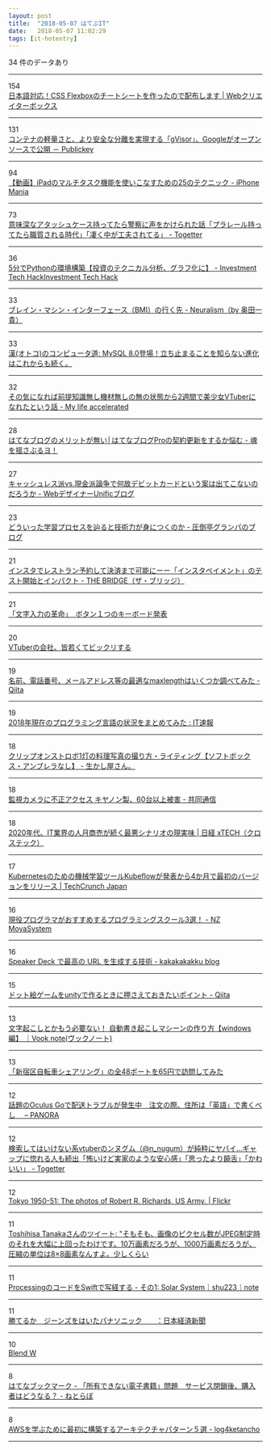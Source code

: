 ```yaml
---
layout: post
title:  "2018-05-07 はてぶIT"
date:   2018-05-07 11:02:29
tags: [it-hotentry]
---
```

34 件のデータあり

<hr><div class="row">
<div class="col-1"><span class="badge badge-pill badge-success h2">154</span></div>
<div class="col-11"><a href='https://www.webcreatorbox.com/tech/css-flexbox-cheat-sheet' target='_blank'>日本語対応！CSS Flexboxのチートシートを作ったので配布します | Webクリエイターボックス</a></div>
</div>
<hr>
<div class="row">
<div class="col-1"><span class="badge badge-pill badge-success h2">131</span></div>
<div class="col-11"><a href='https://www.publickey1.jp/blog/18/gvisorgoogle.html' target='_blank'>コンテナの軽量さと、より安全な分離を実現する「gVisor」、Googleがオープンソースで公開 － Publickey</a></div>
</div>
<hr>
<div class="row">
<div class="col-1"><span class="badge badge-pill badge-success h2">94</span></div>
<div class="col-11"><a href='https://iphone-mania.jp/news-211347/' target='_blank'>【動画】iPadのマルチタスク機能を使いこなすための25のテクニック - iPhone Mania</a></div>
</div>
<hr>
<div class="row">
<div class="col-1"><span class="badge badge-pill badge-success h2">73</span></div>
<div class="col-11"><a href='https://togetter.com/li/1224881' target='_blank'>意味深なアタッシュケース持ってたら警察に声をかけられた話「プラレール持ってたら職質される時代」「凄く中が工夫されてる」 - Togetter</a></div>
</div>
<hr>
<div class="row">
<div class="col-1"><span class="badge badge-pill badge-success h2">36</span></div>
<div class="col-11"><a href='https://investment.abbamboo.com/trading-tools/how-to-build-python-in-5minutes/' target='_blank'>5分でPythonの環境構築【投資のテクニカル分析、グラフ化に】 - Investment Tech HackInvestment Tech Hack</a></div>
</div>
<hr>
<div class="row">
<div class="col-1"><span class="badge badge-pill badge-success h2">33</span></div>
<div class="col-11"><a href='http://neuralism.hatenablog.jp/entry/2018/05/06/211541' target='_blank'>ブレイン・マシン・インターフェース（BMI）の行く先 - Neuralism（by 奥田一貴）</a></div>
</div>
<hr>
<div class="row">
<div class="col-1"><span class="badge badge-pill badge-success h2">33</span></div>
<div class="col-11"><a href='http://nippondanji.blogspot.com/2018/05/mysql-80.html' target='_blank'>漢(オトコ)のコンピュータ道: MySQL 8.0登場！立ち止まることを知らない進化はこれからも続く。</a></div>
</div>
<hr>
<div class="row">
<div class="col-1"><span class="badge badge-pill badge-success h2">32</span></div>
<div class="col-11"><a href='https://riyaaaaasan.hatenablog.com/entry/2018/05/06/231901' target='_blank'>その気になれば前提知識無し機材無しの無の状態から2週間で美少女VTuberになれたという話 - My life accelerated</a></div>
</div>
<hr>
<div class="row">
<div class="col-1"><span class="badge badge-pill badge-success h2">28</span></div>
<div class="col-11"><a href='http://www.tamashii-yusaburuyo.work/entry/%E3%81%AF%E3%81%A6%E3%81%AA%E3%83%96%E3%83%AD%E3%82%B0%E3%81%AE%E3%83%A1%E3%83%AA%E3%83%83%E3%83%88%E3%81%8C%E7%84%A1%E3%81%84' target='_blank'>はてなブログのメリットが無い│はてなブログProの契約更新をするか悩む - 魂を揺さぶるヨ！</a></div>
</div>
<hr>
<div class="row">
<div class="col-1"><span class="badge badge-pill badge-success h2">27</span></div>
<div class="col-11"><a href='http://uni-fic.com/entry/cashless-vs-cash' target='_blank'>キャッシュレス派vs.現金派論争で何故デビットカードという案は出てこないのだろうか - WebデザイナーUnificブログ</a></div>
</div>
<hr>
<div class="row">
<div class="col-1"><span class="badge badge-pill badge-success h2">23</span></div>
<div class="col-11"><a href='http://at-grandpa.hatenablog.jp/entry/2018/05/06/105919' target='_blank'>どういった学習プロセスを辿ると技術力が身につくのか - 圧倒亭グランパのブログ</a></div>
</div>
<hr>
<div class="row">
<div class="col-1"><span class="badge badge-pill badge-success h2">21</span></div>
<div class="col-11"><a href='http://thebridge.jp/2018/05/instagram-payments-pickupnews' target='_blank'>インスタでレストラン予約して決済まで可能にーー「インスタペイメント」のテスト開始とインパクト - THE BRIDGE（ザ・ブリッジ）</a></div>
</div>
<hr>
<div class="row">
<div class="col-1"><span class="badge badge-pill badge-success h2">21</span></div>
<div class="col-11"><a href='http://kyoko-np.net/2018050701.html' target='_blank'>「文字入力の革命」　ボタン１つのキーボード発表</a></div>
</div>
<hr>
<div class="row">
<div class="col-1"><span class="badge badge-pill badge-success h2">20</span></div>
<div class="col-11"><a href='https://anond.hatelabo.jp/20180502153541' target='_blank'>VTuberの会社、皆若くてビックリする</a></div>
</div>
<hr>
<div class="row">
<div class="col-1"><span class="badge badge-pill badge-success h2">19</span></div>
<div class="col-11"><a href='https://qiita.com/kyogom/items/49fe51044d57e3b19929' target='_blank'>名前、電話番号、メールアドレス等の最適なmaxlengthはいくつか調べてみた - Qiita</a></div>
</div>
<hr>
<div class="row">
<div class="col-1"><span class="badge badge-pill badge-success h2">19</span></div>
<div class="col-11"><a href='http://blog.livedoor.jp/itsoku/archives/53444503.html' target='_blank'>2018年現在のプログラミング言語の状況をまとめてみた : IT速報</a></div>
</div>
<hr>
<div class="row">
<div class="col-1"><span class="badge badge-pill badge-success h2">18</span></div>
<div class="col-11"><a href='http://www.ikashiya.com/entry/ryouri-torikata' target='_blank'>クリップオンストロボ1灯の料理写真の撮り方・ライティング【ソフトボックス・アンブレラなし】 - 生かし屋さん。</a></div>
</div>
<hr>
<div class="row">
<div class="col-1"><span class="badge badge-pill badge-success h2">18</span></div>
<div class="col-11"><a href='https://this.kiji.is/365958155265655905' target='_blank'>監視カメラに不正アクセス キヤノン製、60台以上被害 - 共同通信</a></div>
</div>
<hr>
<div class="row">
<div class="col-1"><span class="badge badge-pill badge-success h2">18</span></div>
<div class="col-11"><a href='http://tech.nikkeibp.co.jp/atcl/nxt/column/18/00148/042600012/' target='_blank'>2020年代、IT業界の人月商売が続く最悪シナリオの現実味 | 日経 xTECH（クロステック）</a></div>
</div>
<hr>
<div class="row">
<div class="col-1"><span class="badge badge-pill badge-success h2">17</span></div>
<div class="col-11"><a href='http://jp.techcrunch.com/2018/05/05/2018-05-04-google-kubeflow-machine-learning-for-kubernetes-begins-to-take-shape/' target='_blank'>Kubernetesのための機械学習ツールKubeflowが発表から4か月で最初のバージョンをリリース | TechCrunch Japan</a></div>
</div>
<hr>
<div class="row">
<div class="col-1"><span class="badge badge-pill badge-success h2">16</span></div>
<div class="col-11"><a href='http://www.hassy-blog.com/entry/programming_schools' target='_blank'>現役プログラマがおすすめするプログラミングスクール3選！ - NZ MoyaSystem</a></div>
</div>
<hr>
<div class="row">
<div class="col-1"><span class="badge badge-pill badge-success h2">16</span></div>
<div class="col-11"><a href='http://kakakakakku.hatenablog.com/entry/2018/05/07/003042' target='_blank'>Speaker Deck で最高の URL を生成する技術 - kakakakakku blog</a></div>
</div>
<hr>
<div class="row">
<div class="col-1"><span class="badge badge-pill badge-success h2">15</span></div>
<div class="col-11"><a href='https://qiita.com/pixelflag/items/ad817bdd64931e084a46' target='_blank'>ドット絵ゲームをunityで作るときに押さえておきたいポイント - Qiita</a></div>
</div>
<hr>
<div class="row">
<div class="col-1"><span class="badge badge-pill badge-success h2">13</span></div>
<div class="col-11"><a href='https://vook.vc/n/804' target='_blank'>文字起こしとかもう必要ない！ 自動書き起こしマシーンの作り方【windows編】 ｜Vook note(ヴックノート)</a></div>
</div>
<hr>
<div class="row">
<div class="col-1"><span class="badge badge-pill badge-success h2">13</span></div>
<div class="col-11"><a href='http://shimajiro-mobiler.net/2018/05/06/post54075/' target='_blank'>「新宿区自転車シェアリング」の全48ポートを65円で訪問してみた</a></div>
</div>
<hr>
<div class="row">
<div class="col-1"><span class="badge badge-pill badge-success h2">12</span></div>
<div class="col-11"><a href='http://panora.tokyo/60732/' target='_blank'>話題のOculus Goで配送トラブルが発生中　注文の際、住所は「英語」で書くべし　 – PANORA</a></div>
</div>
<hr>
<div class="row">
<div class="col-1"><span class="badge badge-pill badge-success h2">12</span></div>
<div class="col-11"><a href='https://togetter.com/li/1224999' target='_blank'>検索してはいけない系vtuberのンヌグム（@n_nugum）が純粋にヤバイ…ギャップに惚れる人も続出「怖いけど実家のような安心感」「思ったより饒舌」「かわいい」 - Togetter</a></div>
</div>
<hr>
<div class="row">
<div class="col-1"><span class="badge badge-pill badge-success h2">12</span></div>
<div class="col-11"><a href='https://www.flickr.com/photos/58451159@N00/sets/72157651088819626' target='_blank'>Tokyo 1950-51: The photos of Robert R. Richards, US Army. | Flickr</a></div>
</div>
<hr>
<div class="row">
<div class="col-1"><span class="badge badge-pill badge-success h2">11</span></div>
<div class="col-11"><a href='http://twitter.com/jeonjung_tanaka/status/620208407383912448' target='_blank'>Toshihisa Tanakaさんのツイート: "そもそも、画像のピクセル数がJPEG制定時のそれを大幅に上回ったわけです。10万画素だろうが、1000万画素だろうが、圧縮の単位は8×8画素なんすよ。少しくらい</a></div>
</div>
<hr>
<div class="row">
<div class="col-1"><span class="badge badge-pill badge-success h2">11</span></div>
<div class="col-11"><a href='https://note.mu/shu223/n/n341b75fc77ae' target='_blank'>ProcessingのコードをSwiftで写経する - その1: Solar System｜shu223｜note</a></div>
</div>
<hr>
<div class="row">
<div class="col-1"><span class="badge badge-pill badge-success h2">11</span></div>
<div class="col-11"><a href='https://www.nikkei.com/article/DGXMZO30057080R00C18A5000000/' target='_blank'>勝てるか　ジーンズをはいたパナソニック　　：日本経済新聞</a></div>
</div>
<hr>
<div class="row">
<div class="col-1"><span class="badge badge-pill badge-success h2">10</span></div>
<div class="col-11"><a href='http://www.youtube.com/watch?v=DJfg39WkMvE' target='_blank'>Blend W</a></div>
</div>
<hr>
<div class="row">
<div class="col-1"><span class="badge badge-pill badge-success h2">8</span></div>
<div class="col-11"><a href='http://b.hatena.ne.jp/entry/nlab.itmedia.co.jp/nl/articles/1805/01/news073.html' target='_blank'>はてなブックマーク - 「所有できない電子書籍」問題　サービス閉鎖後、購入者はどうなる？ - ねとらぼ</a></div>
</div>
<hr>
<div class="row">
<div class="col-1"><span class="badge badge-pill badge-success h2">8</span></div>
<div class="col-11"><a href='http://www.ketancho.net/entry/2018/05/07/080000' target='_blank'>AWSを学ぶために最初に構築するアーキテクチャパターン５選 - log4ketancho</a></div>
</div>
<hr>
